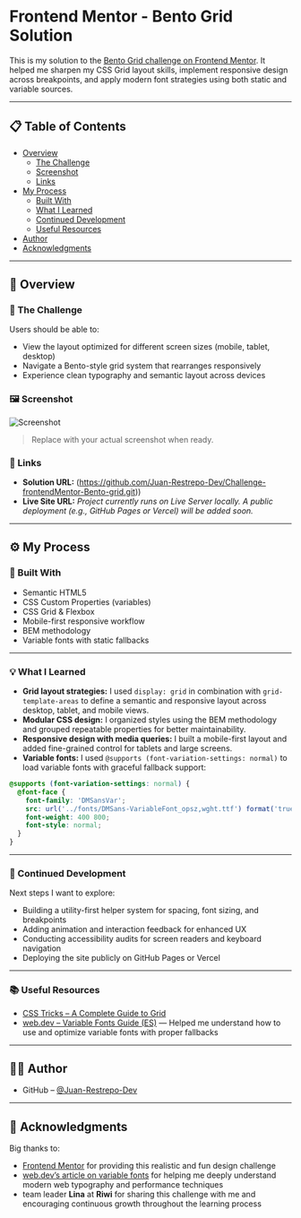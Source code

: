 # Frontend Mentor - Bento Grid Solution

This is my solution to the [Bento Grid challenge on Frontend Mentor](https://www.frontendmentor.io/challenges/bento-grid-RMydElrlOj). It helped me sharpen my CSS Grid layout skills, implement responsive design across breakpoints, and apply modern font strategies using both static and variable sources.

---

## 📋 Table of Contents

- [Overview](#overview)
  - [The Challenge](#the-challenge)
  - [Screenshot](#screenshot)
  - [Links](#links)
- [My Process](#my-process)
  - [Built With](#built-with)
  - [What I Learned](#what-i-learned)
  - [Continued Development](#continued-development)
  - [Useful Resources](#useful-resources)
- [Author](#author)
- [Acknowledgments](#acknowledgments)

---

## 📌 Overview

### 🎯 The Challenge

Users should be able to:

- View the layout optimized for different screen sizes (mobile, tablet, desktop)
- Navigate a Bento-style grid system that rearranges responsively
- Experience clean typography and semantic layout across devices

### 🖼️ Screenshot

![Screenshot](./screenshot.jpg)

> Replace with your actual screenshot when ready.

### 🔗 Links

- **Solution URL:** (https://github.com/Juan-Restrepo-Dev/Challenge-frontendMentor-Bento-grid.git))
- **Live Site URL:** _Project currently runs on Live Server locally. A public deployment (e.g., GitHub Pages or Vercel) will be added soon._

---

## ⚙️ My Process

### 🔧 Built With

- Semantic HTML5
- CSS Custom Properties (variables)
- CSS Grid & Flexbox
- Mobile-first responsive workflow
- BEM methodology
- Variable fonts with static fallbacks

---

### 💡 What I Learned

- **Grid layout strategies:** I used `display: grid` in combination with `grid-template-areas` to define a semantic and responsive layout across desktop, tablet, and mobile views.
- **Modular CSS design:** I organized styles using the BEM methodology and grouped repeatable properties for better maintainability.
- **Responsive design with media queries:** I built a mobile-first layout and added fine-grained control for tablets and large screens.
- **Variable fonts:** I used `@supports (font-variation-settings: normal)` to load variable fonts with graceful fallback support:

```css
@supports (font-variation-settings: normal) {
  @font-face {
    font-family: 'DMSansVar';
    src: url('../fonts/DMSans-VariableFont_opsz,wght.ttf') format('truetype');
    font-weight: 400 800;
    font-style: normal;
  }
}
```

---

### 🚀 Continued Development

Next steps I want to explore:

- Building a utility-first helper system for spacing, font sizing, and breakpoints
- Adding animation and interaction feedback for enhanced UX
- Conducting accessibility audits for screen readers and keyboard navigation
- Deploying the site publicly on GitHub Pages or Vercel

---

### 📚 Useful Resources

- [CSS Tricks – A Complete Guide to Grid](https://css-tricks.com/snippets/css/complete-guide-grid/)
- [web.dev – Variable Fonts Guide (ES)](https://web.dev/articles/variable-fonts?hl=es) — Helped me understand how to use and optimize variable fonts with proper fallbacks

---

## 👨‍💻 Author

- GitHub – [@Juan-Restrepo-Dev](https://github.com/Juan-Restrepo-Dev)

---

## 🙌 Acknowledgments

Big thanks to:

- [Frontend Mentor](https://www.frontendmentor.io?ref=challenge) for providing this realistic and fun design challenge  
- [web.dev’s article on variable fonts](https://web.dev/articles/variable-fonts?hl=es) for helping me deeply understand modern web typography and performance techniques  
- team leader **Lina** at **Riwi** for sharing this challenge with me and encouraging continuous growth throughout the learning process
